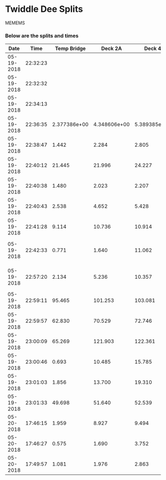 # Twiddle Dee Splits 

MEMEMS

### Below are the splits and times

|Date|Time|Temp Bridge|Deck 2A|Deck 4|Total Time|Notes|
|---|---|---|---|---|---|---|
| 05-19-2018 | 22:32:23 |  |  |  |  |  |
| 05-19-2018 | 22:32:32 |  |  |  |  |  |
| 05-19-2018 | 22:34:13 |  |  |  |  |  |
| 05-19-2018 | 22:36:35 | 2.377386e+00 | 4.348606e+00 | 5.389385e+00 | 8.761805e+00 |  |
| 05-19-2018 | 22:38:47 | 1.442 | 2.284 | 2.805 | 3.975 |  |
| 05-19-2018 | 22:40:12 | 21.445 | 21.996 | 24.227 | 25.544 |  |
| 05-19-2018 | 22:40:38 | 1.480 | 2.023 | 2.207 | 2.763 |  |
| 05-19-2018 | 22:40:43 | 2.538 | 4.652 | 5.428 | 6.197 |  |
| 05-19-2018 | 22:41:28 | 9.114 | 10.736 | 10.914 | 11.077 | Can I write notes!  DROOOOOP |
| 05-19-2018 | 22:42:33 | 0.771 | 1.640 | 11.062 | 17.518 | ooops, gottta clear this out, but no tyet |
| 05-19-2018 | 22:57:20 | 2.134 | 5.236 | 10.357 | 12.510 | ooops, gottta clear this out, but no tyet |  
| 05-19-2018 | 22:59:11 | 95.465 | 101.253 | 103.081 | 104.981 |  |
| 05-19-2018 | 22:59:57 | 62.830 | 70.529 | 72.746 | 74.049 |  |
| 05-19-2018 | 23:00:09 | 65.269 | 121.903 | 122.361 | 122.571 |  |
| 05-19-2018 | 23:00:46 | 0.693 | 10.485 | 15.785 | 19.149 |  |
| 05-19-2018 | 23:01:03 | 1.856 | 13.700 | 19.310 | 21.802 |  |
| 05-19-2018 | 23:01:33 | 49.698 | 51.640 | 52.539 | 54.386 |  |
| 05-20-2018 | 17:46:15 | 1.959 | 8.927 | 9.494 | 10.124 |  |
| 05-20-2018 | 17:46:27 | 0.575 | 1.690 | 3.752 | 3.904 |  |
| 05-20-2018 | 17:49:57 | 1.081 | 1.976 | 2.863 | 3.636 |  |